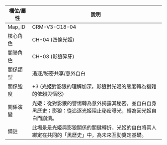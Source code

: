 | 欄位/屬性 | 說明 |
|---|---|
| Map_ID | CRM-V3-C18-04 |
| 核心角色 | CH-04 (四條光姬) |
| 關聯角色 | CH-03 (影狼碎牙) |
| 關係類型 | 追逐/秘密共享/意外自白 |
| 關係強度 | +3 (光姬對影狼的理解加深，影狼對光姬的態度轉為複雜的依賴與惱怒) |
| 關係演變 | 光姬：從對影狼的警惕轉為意外揭露其秘密，並自白自身黑歷史；影狼：從追逐光姬阻止秘密曝光，轉為因光姬自白而崩潰。 |
| 備註 | 此場景是光姬與影狼關係的關鍵轉折，光姬的自白將兩人綁定在共同的「黑歷史」中，為未來互動奠定基礎。
